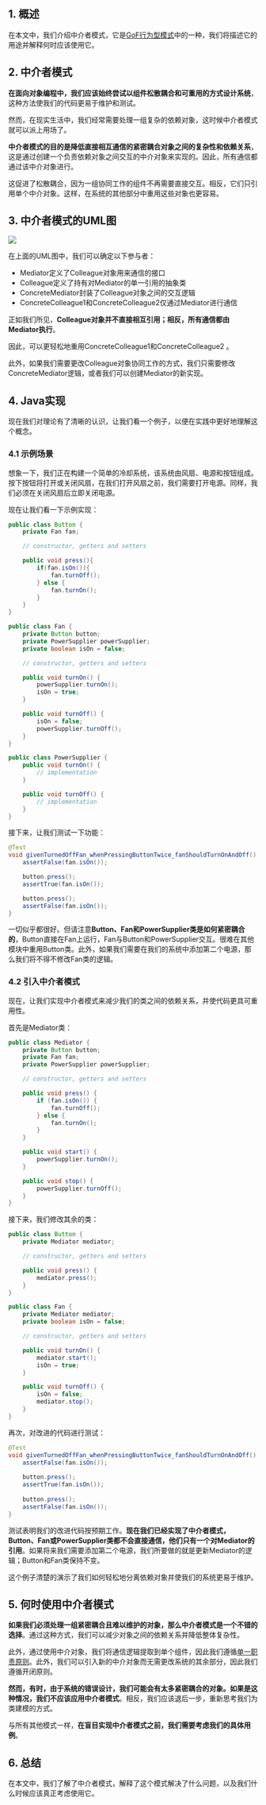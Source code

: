 ## 1. 概述

在本文中，我们介绍中介者模式，它是[GoF行为型模式](https://en.wikipedia.org/wiki/Design_Patterns)中的一种，我们将描述它的用途并解释何时应该使用它。

## 2. 中介者模式

**在面向对象编程中，我们应该始终尝试以组件松散耦合和可重用的方式设计系统**，这种方法使我们的代码更易于维护和测试。

然而，在现实生活中，我们经常需要处理一组复杂的依赖对象，这时候中介者模式就可以派上用场了。

**中介者模式的目的是降低直接相互通信的紧密耦合对象之间的复杂性和依赖关系**，这是通过创建一个负责依赖对象之间交互的中介对象来实现的。因此，所有通信都通过该中介对象进行。

这促进了松散耦合，因为一组协同工作的组件不再需要直接交互。相反，它们只引用单个中介对象。这样，在系统的其他部分中重用这些对象也更容易。

## 3. 中介者模式的UML图

<img src="../assets/img_3.png">

在上面的UML图中，我们可以确定以下参与者：

-   Mediator定义了Colleague对象用来通信的接口
-   Colleague定义了持有对Mediator的单一引用的抽象类
-   ConcreteMediator封装了Colleague对象之间的交互逻辑
-   ConcreteColleague1和ConcreteColleague2仅通过Mediator进行通信

正如我们所见，**Colleague对象并不直接相互引用；相反，所有通信都由Mediator执行**。

因此，可以更轻松地重用ConcreteColleague1和ConcreteColleague2 。

此外，如果我们需要更改Colleague对象协同工作的方式，我们只需要修改ConcreteMediator逻辑，或者我们可以创建Mediator的新实现。

## 4. Java实现

现在我们对理论有了清晰的认识，让我们看一个例子，以便在实践中更好地理解这个概念。

### 4.1 示例场景

想象一下，我们正在构建一个简单的冷却系统，该系统由风扇、电源和按钮组成。按下按钮将打开或关闭风扇，在我们打开风扇之前，我们需要打开电源。同样，我们必须在关闭风扇后立即关闭电源。

现在让我们看一下示例实现：

```java
public class Button {
    private Fan fan;

    // constructor, getters and setters

    public void press(){
        if(fan.isOn()){
            fan.turnOff();
        } else {
            fan.turnOn();
        }
    }
}
```

```java
public class Fan {
    private Button button;
    private PowerSupplier powerSupplier;
    private boolean isOn = false;

    // constructor, getters and setters

    public void turnOn() {
        powerSupplier.turnOn();
        isOn = true;
    }

    public void turnOff() {
        isOn = false;
        powerSupplier.turnOff();
    }
}
```

```java
public class PowerSupplier {
    public void turnOn() {
        // implementation
    }

    public void turnOff() {
        // implementation
    }
}
```

接下来，让我们测试一下功能：

```java
@Test
void givenTurnedOffFan_whenPressingButtonTwice_fanShouldTurnOnAndOff() {
    assertFalse(fan.isOn());

    button.press();
    assertTrue(fan.isOn());

    button.press();
    assertFalse(fan.isOn());
}
```

一切似乎都很好。但请注意**Button、Fan和PowerSupplier类是如何紧密耦合的**，Button直接在Fan上运行，Fan与Button和PowerSupplier交互。很难在其他模块中重用Button类。此外，如果我们需要在我们的系统中添加第二个电源，那么我们将不得不修改Fan类的逻辑。

### 4.2 引入中介者模式

现在，让我们实现中介者模式来减少我们的类之间的依赖关系，并使代码更具可重用性。

首先是Mediator类：

```java
public class Mediator {
    private Button button;
    private Fan fan;
    private PowerSupplier powerSupplier;

    // constructor, getters and setters

    public void press() {
        if (fan.isOn()) {
            fan.turnOff();
        } else {
            fan.turnOn();
        }
    }

    public void start() {
        powerSupplier.turnOn();
    }

    public void stop() {
        powerSupplier.turnOff();
    }
}
```

接下来，我们修改其余的类：

```java
public class Button {
    private Mediator mediator;

    // constructor, getters and setters

    public void press() {
        mediator.press();
    }
}
```

```java
public class Fan {
    private Mediator mediator;
    private boolean isOn = false;

    // constructor, getters and setters

    public void turnOn() {
        mediator.start();
        isOn = true;
    }

    public void turnOff() {
        isOn = false;
        mediator.stop();
    }
}
```

再次，对改进的代码进行测试：

```java
@Test
void givenTurnedOffFan_whenPressingButtonTwice_fanShouldTurnOnAndOff() {
    assertFalse(fan.isOn());
 
    button.press();
    assertTrue(fan.isOn());
 
    button.press();
    assertFalse(fan.isOn());
}
```

测试表明我们的改进代码按预期工作。**现在我们已经实现了中介者模式，Button、Fan或PowerSupplier类都不会直接通信，他们只有一个对Mediator的引用**。如果将来我们需要添加第二个电源，我们所要做的就是更新Mediator的逻辑；Button和Fan类保持不变。

这个例子清楚的演示了我们如何轻松地分离依赖对象并使我们的系统更易于维护。

## 5. 何时使用中介者模式

**如果我们必须处理一组紧密耦合且难以维护的对象，那么中介者模式是一个不错的选择**。通过这种方式，我们可以减少对象之间的依赖关系并降低整体复杂性。

此外，通过使用中介对象，我们将通信逻辑提取到单个组件，因此我们遵循[单一职责原则]()。此外，我们可以引入新的中介对象而无需更改系统的其余部分，因此我们遵循开闭原则。

**然而，有时，由于系统的错误设计，我们可能会有太多紧密耦合的对象。如果是这种情况，我们不应该应用中介者模式**。相反，我们应该退后一步，重新思考我们为类建模的方式。

与所有其他模式一样，**在盲目实现中介者模式之前，我们需要考虑我们的具体用例**。

## 6. 总结

在本文中，我们了解了中介者模式，解释了这个模式解决了什么问题，以及我们什么时候应该真正考虑使用它。